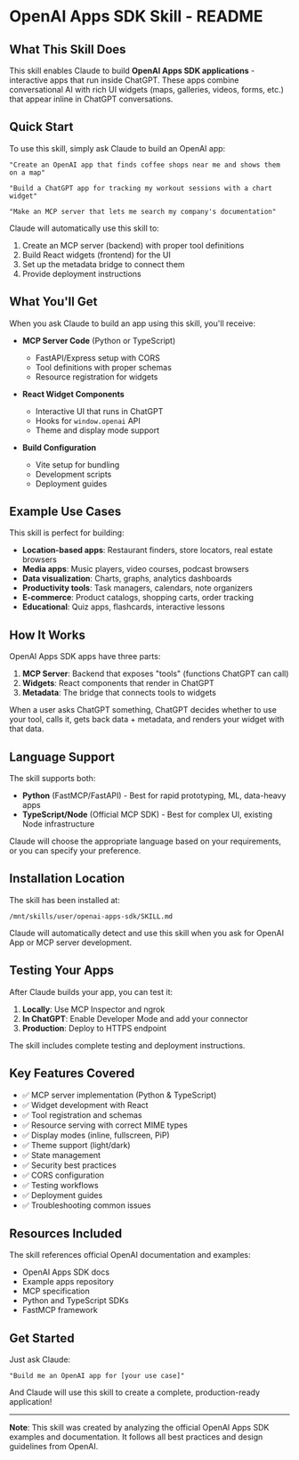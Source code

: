 # OpenAI Apps SDK Skill - README

## What This Skill Does

This skill enables Claude to build **OpenAI Apps SDK applications** - interactive apps that run inside ChatGPT. These apps combine conversational AI with rich UI widgets (maps, galleries, videos, forms, etc.) that appear inline in ChatGPT conversations.

## Quick Start

To use this skill, simply ask Claude to build an OpenAI app:

```
"Create an OpenAI app that finds coffee shops near me and shows them on a map"
```

```
"Build a ChatGPT app for tracking my workout sessions with a chart widget"
```

```
"Make an MCP server that lets me search my company's documentation"
```

Claude will automatically use this skill to:
1. Create an MCP server (backend) with proper tool definitions
2. Build React widgets (frontend) for the UI
3. Set up the metadata bridge to connect them
4. Provide deployment instructions

## What You'll Get

When you ask Claude to build an app using this skill, you'll receive:

- **MCP Server Code** (Python or TypeScript)
  - FastAPI/Express setup with CORS
  - Tool definitions with proper schemas
  - Resource registration for widgets
  
- **React Widget Components**
  - Interactive UI that runs in ChatGPT
  - Hooks for `window.openai` API
  - Theme and display mode support
  
- **Build Configuration**
  - Vite setup for bundling
  - Development scripts
  - Deployment guides

## Example Use Cases

This skill is perfect for building:

- **Location-based apps**: Restaurant finders, store locators, real estate browsers
- **Media apps**: Music players, video courses, podcast browsers
- **Data visualization**: Charts, graphs, analytics dashboards
- **Productivity tools**: Task managers, calendars, note organizers
- **E-commerce**: Product catalogs, shopping carts, order tracking
- **Educational**: Quiz apps, flashcards, interactive lessons

## How It Works

OpenAI Apps SDK apps have three parts:

1. **MCP Server**: Backend that exposes "tools" (functions ChatGPT can call)
2. **Widgets**: React components that render in ChatGPT
3. **Metadata**: The bridge that connects tools to widgets

When a user asks ChatGPT something, ChatGPT decides whether to use your tool, calls it, gets back data + metadata, and renders your widget with that data.

## Language Support

The skill supports both:
- **Python** (FastMCP/FastAPI) - Best for rapid prototyping, ML, data-heavy apps
- **TypeScript/Node** (Official MCP SDK) - Best for complex UI, existing Node infrastructure

Claude will choose the appropriate language based on your requirements, or you can specify your preference.

## Installation Location

The skill has been installed at:
```
/mnt/skills/user/openai-apps-sdk/SKILL.md
```

Claude will automatically detect and use this skill when you ask for OpenAI App or MCP server development.

## Testing Your Apps

After Claude builds your app, you can test it:

1. **Locally**: Use MCP Inspector and ngrok
2. **In ChatGPT**: Enable Developer Mode and add your connector
3. **Production**: Deploy to HTTPS endpoint

The skill includes complete testing and deployment instructions.

## Key Features Covered

- ✅ MCP server implementation (Python & TypeScript)
- ✅ Widget development with React
- ✅ Tool registration and schemas
- ✅ Resource serving with correct MIME types
- ✅ Display modes (inline, fullscreen, PiP)
- ✅ Theme support (light/dark)
- ✅ State management
- ✅ Security best practices
- ✅ CORS configuration
- ✅ Testing workflows
- ✅ Deployment guides
- ✅ Troubleshooting common issues

## Resources Included

The skill references official OpenAI documentation and examples:
- OpenAI Apps SDK docs
- Example apps repository
- MCP specification
- Python and TypeScript SDKs
- FastMCP framework

## Get Started

Just ask Claude:
```
"Build me an OpenAI app for [your use case]"
```

And Claude will use this skill to create a complete, production-ready application!

---

**Note**: This skill was created by analyzing the official OpenAI Apps SDK examples and documentation. It follows all best practices and design guidelines from OpenAI.
